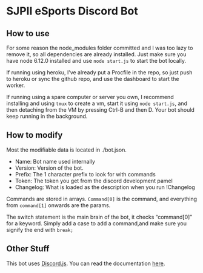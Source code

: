# SJPII eSports Discord Bot

## How to use

For some reason the node_modules folder committed and I was too lazy to remove it, so all dependencies are already installed. Just make sure you have node 6.12.0 installed and use `node start.js` to start the bot locally.

If running using heroku, I’ve already put a Procfile in the repo, so just push to heroku or sync the github repo, and use the dashboard to start the worker.

If running using a spare computer or server you own, I recommend installing and using `tmux` to create a vm, start it using `node start.js`, and then detaching from the VM by pressing Ctrl-B and then D. Your bot should keep running in the background.

## How to modify

Most the modifiable data is located in ./bot.json. 

- Name: Bot name used internally
- Version: Version of the bot.
- Prefix: The 1 character prefix to look for with commands
- Token: The token you get from the discord development pamel
- Changelog: What is loaded as the description when you run !Changelog

Commands are stored in arrays. `Command[0]` is the command, and everything from `command[1]` onwards are the params.

The switch statement is the main brain of the bot, it checks “command[0]” for a keyword. Simply add a case to add a command,and make sure you signify the end with `break;`

## Other Stuff

This bot uses [Discord.js](https://github.com/hydrabolt/discord.js/). You can read the documentation [here](https://discord.js.org/#/docs/main/stable/general/welcome).